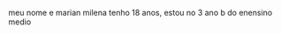 meu nome e marian milena tenho 18 anos, estou no 3 ano b do enensino medio 

<!---
marianpaiva/marianpaiva is a ✨ special ✨ repository because its `README.md` (this file) appears on your GitHub profile.
You can click the Preview link to take a look at your changes.
--->
